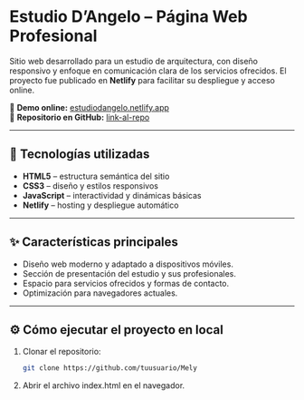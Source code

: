 # Estudio D’Angelo – Página Web Profesional

Sitio web desarrollado para un estudio de arquitectura, con diseño responsivo y enfoque en comunicación clara de los servicios ofrecidos. El proyecto fue publicado en **Netlify** para facilitar su despliegue y acceso online.

🔗 **Demo online:** [estudiodangelo.netlify.app](https://estudiodangleo.netlify.app/)  
🔗 **Repositorio en GitHub:** [link-al-repo](https://github.com/tuusuario/Mely)  

---

## 🚀 Tecnologías utilizadas
- **HTML5** – estructura semántica del sitio  
- **CSS3** – diseño y estilos responsivos  
- **JavaScript** – interactividad y dinámicas básicas  
- **Netlify** – hosting y despliegue automático  

---

## ✨ Características principales
- Diseño web moderno y adaptado a dispositivos móviles.  
- Sección de presentación del estudio y sus profesionales.  
- Espacio para servicios ofrecidos y formas de contacto.  
- Optimización para navegadores actuales.  

---

## ⚙️ Cómo ejecutar el proyecto en local
1. Clonar el repositorio:  
   ```bash
   git clone https://github.com/tuusuario/Mely

2. Abrir el archivo index.html en el navegador.
